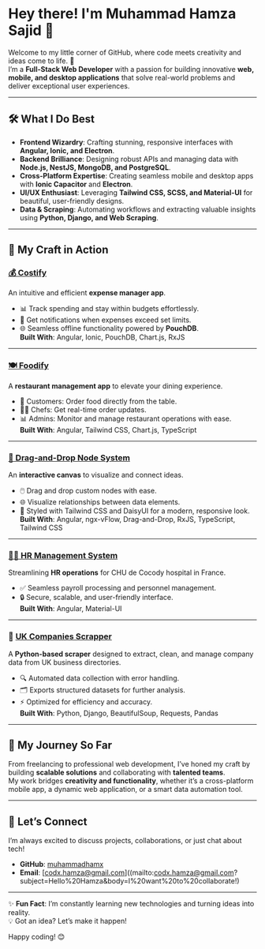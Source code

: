 # Hey there! I'm Muhammad Hamza Sajid 👋  

Welcome to my little corner of GitHub, where code meets creativity and ideas come to life. 🚀  
I’m a **Full-Stack Web Developer** with a passion for building innovative **web, mobile, and desktop applications** that solve real-world problems and deliver exceptional user experiences.  

---

## 🛠️ What I Do Best  
- **Frontend Wizardry**: Crafting stunning, responsive interfaces with **Angular, Ionic, and Electron**.  
- **Backend Brilliance**: Designing robust APIs and managing data with **Node.js, NestJS, MongoDB, and PostgreSQL**.  
- **Cross-Platform Expertise**: Creating seamless mobile and desktop apps with **Ionic Capacitor** and **Electron**.  
- **UI/UX Enthusiast**: Leveraging **Tailwind CSS, SCSS, and Material-UI** for beautiful, user-friendly designs.  
- **Data & Scraping**: Automating workflows and extracting valuable insights using **Python, Django, and Web Scraping**.  

---

## 🌟 My Craft in Action  

### [💰 Costify](https://costify-six.vercel.app/) 
An intuitive and efficient **expense manager app**.  
- 📊 Track spending and stay within budgets effortlessly.  
- 🔔 Get notifications when expenses exceed set limits.  
- 🌐 Seamless offline functionality powered by **PouchDB**.  
**Built With**: Angular, Ionic, PouchDB, Chart.js, RxJS  

---

### [🍽️ Foodify](https://foodify-three.vercel.app/floors) 
A **restaurant management app** to elevate your dining experience.  
- 📱 Customers: Order food directly from the table.  
- 👨‍🍳 Chefs: Get real-time order updates.  
- 📊 Admins: Monitor and manage restaurant operations with ease.  
**Built With**: Angular, Tailwind CSS, Chart.js, TypeScript  

---

###  [🔗 Drag-and-Drop Node System](https://ngx-vflow.vercel.app/)  
An **interactive canvas** to visualize and connect ideas.  
- 🖱️ Drag and drop custom nodes with ease.  
- 🌐 Visualize relationships between data elements.  
- 🎨 Styled with Tailwind CSS and DaisyUI for a modern, responsive look.  
**Built With**: Angular, ngx-vFlow, Drag-and-Drop, RxJS, TypeScript, Tailwind CSS  

---

### [🧑‍💻 HR Management System](https://hr-angular-front.vercel.app/overview) 
Streamlining **HR operations** for CHU de Cocody hospital in France.  
- ✅ Seamless payroll processing and personnel management.  
- 🔒 Secure, scalable, and user-friendly interface.  
**Built With**: Angular, Material-UI  

---

### 🏢 [UK Companies Scrapper](https://github.com/muhammadhamx/uk_companyScrapper) 
A **Python-based scraper** designed to extract, clean, and manage company data from UK business directories.  
- 🔍 Automated data collection with error handling.  
- 🗂️ Exports structured datasets for further analysis.  
- ⚡ Optimized for efficiency and accuracy.  
**Built With**: Python, Django, BeautifulSoup, Requests, Pandas  

---

## 🌱 My Journey So Far  
From freelancing to professional web development, I’ve honed my craft by building **scalable solutions** and collaborating with **talented teams**.  
My work bridges **creativity and functionality**, whether it’s a cross-platform mobile app, a dynamic web application, or a smart data automation tool.  

---

## 💬 Let’s Connect  
I’m always excited to discuss projects, collaborations, or just chat about tech!  

- **GitHub**: [muhammadhamx](https://github.com/muhammadhamx)  
- **Email**:  [codx.hamza@gmail.com]((mailto:codx.hamza@gmail.com?subject=Hello%20Hamza&body=I%20want%20to%20collaborate!)

---

✨ **Fun Fact**: I’m constantly learning new technologies and turning ideas into reality.  
💡 Got an idea? Let’s make it happen!  

Happy coding! 😊
